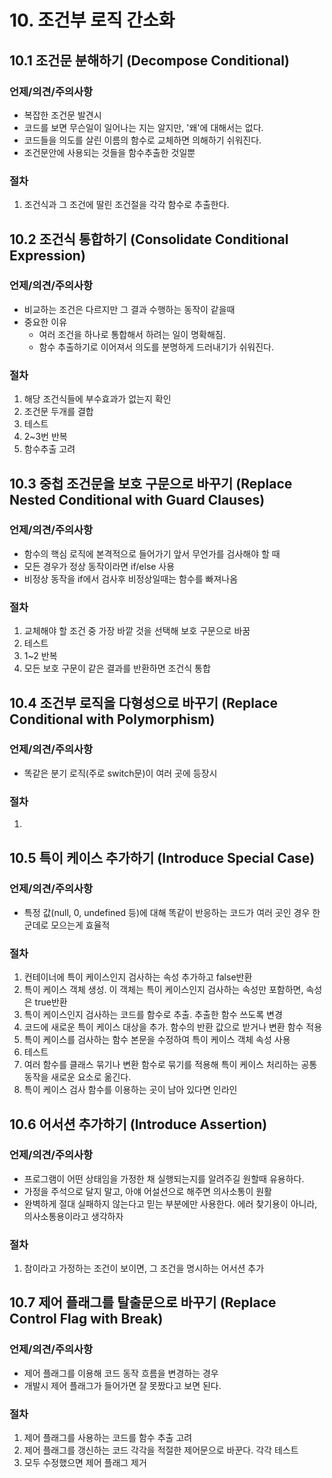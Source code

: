# 10. 조건부 로직 간소화

## 10.1 조건문 분해하기 (Decompose Conditional)

### 언제/의견/주의사항

- 복잡한 조건문 발견시
- 코드를 보면 무슨일이 일어나는 지는 알지만, '왜'에 대해서는 없다.
- 코드들을 의도를 살린 이름의 함수로 교체하면 의해하기 쉬워진다.
- 조건문안에 사용되는 것들을 함수추출한 것일뿐

### 절차

1. 조건식과 그 조건에 딸린 조건절을 각각 함수로 추출한다.

## 10.2 조건식 통합하기 (Consolidate Conditional Expression)

### 언제/의견/주의사항

- 비교하는 조건은 다르지만 그 결과 수행하는 동작이 같을때
- 중요한 이유
  - 여러 조건을 하나로 통합해서 하려는 일이 명확해짐.
  - 함수 추출하기로 이어져서 의도를 분명하게 드러내기가 쉬워진다.

### 절차

1. 해당 조건식들에 부수효과가 없는지 확인
2. 조건문 두개를 결합
3. 테스트
4. 2~3번 반복
5. 함수추출 고려

## 10.3 중첩 조건문을 보호 구문으로 바꾸기 (Replace Nested Conditional with Guard Clauses)

### 언제/의견/주의사항

- 함수의 핵심 로직에 본격적으로 들어가기 앞서 무언가를 검사해야 할 때
- 모든 경우가 정상 동작이라면 if/else 사용
- 비정상 동작을 if에서 검사후 비정상일때는 함수를 빠져나옴

### 절차

1. 교체해야 할 조건 중 가장 바깥 것을 선택해 보호 구문으로 바꿈
2. 테스트
3. 1~2 반복
4. 모든 보호 구문이 같은 결과를 반환하면 조건식 통합

## 10.4 조건부 로직을 다형성으로 바꾸기 (Replace Conditional with Polymorphism)

### 언제/의견/주의사항

- 똑같은 분기 로직(주로 switch문)이 여러 곳에 등장시

### 절차

1.

## 10.5 특이 케이스 추가하기 (Introduce Special Case)

### 언제/의견/주의사항

- 특정 값(null, 0, undefined 등)에 대해 똑같이 반응하는 코드가 여러 곳인 경우 한군데로 모으는게 효율적

### 절차

1. 컨테이너에 특이 케이스인지 검사하는 속성 추가하고 false반환
2. 특이 케이스 객체 생성. 이 객체는 특이 케이스인지 검사하는 속성만 포함하면, 속성은 true반환
3. 특이 케이스인지 검사하는 코드를 함수로 추출. 추출한 함수 쓰도록 변경
4. 코드에 새로운 특이 케이스 대상을 추가. 함수의 반환 값으로 받거나 변환 함수 적용
5. 특이 케이스를 검사하는 함수 본문을 수정하여 특이 케이스 객체 속성 사용
6. 테스트
7. 여러 함수를 클래스 묶기나 변환 함수로 묶기를 적용해 특이 케이스 처리하는 공통 동작을 새로운 요소로 옮긴다.
8. 특이 케이스 검사 함수를 이용하는 곳이 남아 있다면 인라인

## 10.6 어서션 추가하기 (Introduce Assertion)

### 언제/의견/주의사항

- 프로그램이 어떤 상태임을 가정한 채 실행되는지를 알려주길 원할때 유용하다.
- 가정을 주석으로 달지 말고, 아얘 어설션으로 해주면 의사소통이 원활
- 완벽하게 절대 실패하지 않는다고 믿는 부분에만 사용한다. 에러 찾기용이 아니라, 의사소통용이라고 생각하자

### 절차

1. 참이라고 가정하는 조건이 보이면, 그 조건을 명시하는 어서션 추가

## 10.7 제어 플래그를 탈출문으로 바꾸기 (Replace Control Flag with Break)

### 언제/의견/주의사항

- 제어 플래그를 이용해 코드 동작 흐름을 변경하는 경우
- 개발시 제어 플래그가 들어가면 잘 못짰다고 보면 된다.

### 절차

1. 제어 플래그를 사용하는 코드를 함수 추출 고려
2. 제어 플래그를 갱신하는 코드 각각을 적절한 제어문으로 바꾼다. 각각 테스트
3. 모두 수정했으면 제어 플래그 제거

